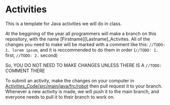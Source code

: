 # Activities
This is a template for Java activities we will do in class.

At the beggining of the year all programmers will make a branch on this repository, with the name [Firstname][Lastname]\_Activites.
All of the changes you need to make will be marked with a comment like this: `//TODO: 1. lorem ipsum`, and it is reccommended to do them in order (`//TODO: 1.` first, `//TODO: 2.` second)

So, YOU DO NOT NEED TO MAKE CHANGES UNLESS THERE IS A `//TODO:` COMMENT THERE

To submit an activity, make the changes on your computer in [Activities_Code/src/main/java/frc/robot](https://github.com/iron-claw-972/Activities_Templates/tree/main/Activities_Code/src/main/java/frc/robot) then pull request it to your branch.
Whenever a new activity is made, we will push it to the main branch, and everyone needs to pull it to their branch to work on.
